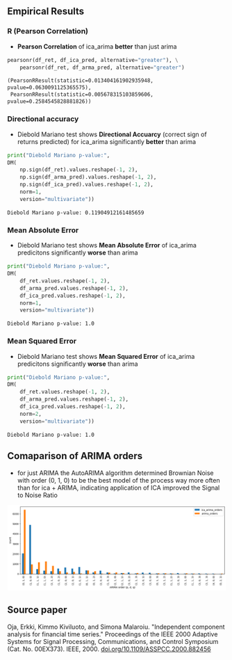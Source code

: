   ## Empirical Results
  ### R (Pearson Correlation)
 - **Pearson Correlation** of ica_arima **better** than just arima


```python
pearsonr(df_ret, df_ica_pred, alternative="greater"), \
    pearsonr(df_ret, df_arma_pred, alternative="greater")
```




    (PearsonRResult(statistic=0.013404161902935948, pvalue=0.0630091125365575),
     PearsonRResult(statistic=0.005678315103859606, pvalue=0.2584545828881826))



 ### Directional accuracy
 - Diebold Mariano test shows **Directional Accuarcy** (correct sign of returns predicted) for ica_arima significantly **better** than arima


```python
print("Diebold Mariano p-value:",
DM(
    np.sign(df_ret).values.reshape(-1, 2),
    np.sign(df_arma_pred).values.reshape(-1, 2),
    np.sign(df_ica_pred).values.reshape(-1, 2),
    norm=1,
    version="multivariate"))
```

    Diebold Mariano p-value: 0.11904912161485659


 ### Mean Absolute Error
 - Diebold Mariano test shows **Mean Absolute Error** of ica_arima predicitons significantly **worse** than arima


```python
print("Diebold Mariano p-value:",
DM(
    df_ret.values.reshape(-1, 2),
    df_arma_pred.values.reshape(-1, 2),
    df_ica_pred.values.reshape(-1, 2),
    norm=1,
    version="multivariate"))
```

    Diebold Mariano p-value: 1.0


 ### Mean Squared Error
 - Diebold Mariano test shows **Mean Squared Error** of ica_arima predicitons significantly **worse** than arima


```python
print("Diebold Mariano p-value:",
DM(
    df_ret.values.reshape(-1, 2),
    df_arma_pred.values.reshape(-1, 2),
    df_ica_pred.values.reshape(-1, 2),
    norm=2,
    version="multivariate"))
```

    Diebold Mariano p-value: 1.0


 ## Comaparison of ARIMA orders
 - for just ARIMA the AutoARIMA algorithm determined Brownian Noise with order (0, 1, 0) to be the best model of the process
 way more often than for ica + ARIMA, indicating application of ICA improved the Signal to Noise Ratio
    
![png](results_files/results_9_1.png)
    


  ## Source paper
 Oja, Erkki, Kimmo Kiviluoto, and Simona Malaroiu. "Independent component analysis for financial time series." Proceedings of the IEEE 2000 Adaptive Systems for Signal Processing, Communications, and Control Symposium (Cat. No. 00EX373). IEEE, 2000.
 [doi.org/10.1109/ASSPCC.2000.882456](https://doi.org/10.1109/ASSPCC.2000.882456)
